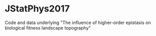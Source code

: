 # JStatPhys2017
Code and data underlying "The influence of higher-order epistasis on biological fitness landscape topography"
